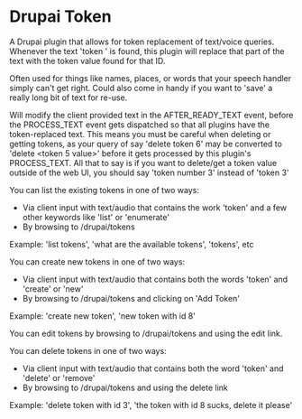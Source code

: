 Drupai Token
============

A Drupai plugin that allows for token replacement of text/voice queries. Whenever the text 'token <number>' is found, this plugin will replace that part of the text with the token value found for that ID.

Often used for things like names, places, or words that your speech handler simply can't get right. Could also come in handy if you want to 'save' a really long bit of text for re-use.

Will modify the client provided text in the AFTER_READY_TEXT event, before the PROCESS_TEXT event gets dispatched so that all plugins have the token-replaced text. This means you must be careful when deleting or getting tokens, as your query of say 'delete token 6' may be converted to 'delete <token 5 value>' before it gets processed by this plugin's PROCESS_TEXT.  All that to say is if you want to delete/get a token value outside of the web UI, you should say 'token number 3' instead of 'token 3'

You can list the existing tokens in one of two ways:
 - Via client input with text/audio that contains the work 'token' and a few other keywords like 'list' or 'enumerate'
 - By browsing to /drupai/tokens

  Example: 'list tokens', 'what are the available tokens', 'tokens', etc

You can create new tokens in one of two ways:
 - Via client input with text/audio that contains both the words 'token' and 'create' or 'new'
 - By browsing to /drupai/tokens and clicking on 'Add Token'

  Example: 'create new token', 'new token with id 8'

You can edit tokens by browsing to /drupai/tokens and using the edit link.

You can delete tokens in one of two ways:
 - Via client input with text/audio that contains both the word 'token' and 'delete' or 'remove'
 - By browsing to /drupai/tokens and using the delete link

  Example: 'delete token with id 3', 'the token with id 8 sucks, delete it please'
